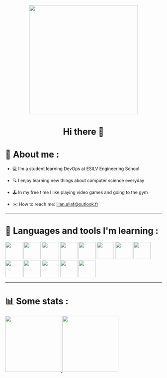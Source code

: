 <div id="header" align="center">
  <img src="pizza.gif" width="350"/>
</div>
<h1 align="center">
  Hi there 👋 
</h1>

# 🧑 About me :

- 💻 I’m a student learning DevOps at ESILV Engineering School

- 🔍 I enjoy learning new things about computer science everyday

- 🕹️ In my free time I like playing video games and going to the gym

- ✉️ How to reach me: ilian.allaf@outlook.fr

---

# 🧰 Languages and tools I'm learning :

<div align="left" >
    <img src="https://cdn.jsdelivr.net/gh/devicons/devicon/icons/vscode/vscode-original.svg" width="55" height="55" />
     <img src="https://cdn.jsdelivr.net/gh/devicons/devicon/icons/git/git-original.svg" width="55" height="55"/>
    <img src="https://cdn.jsdelivr.net/gh/devicons/devicon/icons/python/python-original.svg" width="55" height="55"/>
    <img src="https://cdn.jsdelivr.net/gh/devicons/devicon/icons/csharp/csharp-original.svg" width="55" height="55"/>          
    <img src="https://cdn.jsdelivr.net/gh/devicons/devicon/icons/html5/html5-original.svg" width="55" height="55"/>
    <img src="https://cdn.jsdelivr.net/gh/devicons/devicon/icons/css3/css3-original.svg" width="55" height="55"/>
    <img src="https://cdn.jsdelivr.net/gh/devicons/devicon/icons/javascript/javascript-original.svg" width="55" height="55"/>
    <img src="https://cdn.jsdelivr.net/gh/devicons/devicon/icons/nodejs/nodejs-original-wordmark.svg" width="55" height="55"/>      
    <img src="https://cdn.jsdelivr.net/gh/devicons/devicon/icons/svelte/svelte-original.svg" width="55" height="55"/>
    <img src="https://cdn.jsdelivr.net/gh/devicons/devicon/icons/mongodb/mongodb-original.svg" width="55" height="55"/>
    <img src="https://cdn.jsdelivr.net/gh/devicons/devicon/icons/mysql/mysql-original.svg" width="55" height="55"/> 
    <img src="https://cdn.jsdelivr.net/gh/devicons/devicon/icons/docker/docker-original.svg" width="55" height="55"/>
    <img src="https://cdn.jsdelivr.net/gh/devicons/devicon/icons/kubernetes/kubernetes-plain.svg" width="55" height="55"/>
</div>

---

# 📊 Some stats :

<a href="https://github.com/Ilian-Allaf">
  <img height="180em" src="http://github-readme-streak-stats.herokuapp.com?user=TanguyLichau&theme=highcontrast&hide_border=true&currStreakLabel=e59e00" />
  <img height="180em" src="https://github-readme-stats-git-masterrstaa-rickstaa.vercel.app/api/top-langs/?username=TanguyLichau&layout=compact&theme=vision-friendly-dark&hide_border=true&count_private=true&exclude_repo=GuessTheFlag&title_color=e59e00" />
 </a>
